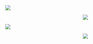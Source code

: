 <img  src="https://github-readme-stats.vercel.app/api/top-langs/?username=ckusellagussin&theme=github_dark&layout=compact&hide_border=true&card_width=445"/>
</p>
<p align="center">
	<img  src="https://github-readme-stats.vercel.app/api/wakatime?username=ckgussin&theme=github_dark&hide_border=true&card_width=445&layout=compact"/></p>
	<img  src="https://wakatime.com/share/@ckgussin/91ef3a24-fe30-4d63-af91-b534b008b2d3.svg"/></p>
<p align="center">
	<img  src="http://github-readme-streak-stats.herokuapp.com?user=ckgussin&theme=github-dark&date_format=j%2Fn%5B%2FY%5D&border=DDDDDD00"/>


<!---
ckusellagussin/ckusellagussin is a ✨ special ✨ repository because its `README.md` (this file) appears on your GitHub profile.
You can click the Preview link to take a look at your changes.
--->
